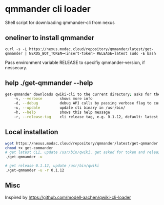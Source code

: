 # qmmander cli loader
Shell script for downloading qmmander-cli from nexus

## oneliner to install qmmander
```
curl -s -L https://nexus.modac.cloud/repository/qmmander/latest/get-qmmander | NEXUS_BOT_TOKEN=<insert-token> RELEASE=latest sudo -E bash
```

Pass environment variable RELEASE to specifiy qmmander-version, if nessecary.

## help ./get-qmmander --help
```Bash
get-qmmander downloads qwiki-cli to the current directory; asks for the nexus bot token if NEXUS_BOT_TOKEN is not set as environmental variable [OPTION...]
    -v, --verbose        shows more info
    -d, --debug          debug API calls by passing verbose flag to curl
    -u, --update         update cli binary in /usr/bin/
    -h, --help           shows this help message
    -r, --release-tag    cli release tag, e.g. 0.1.12, default: latest
 ```
## Local installation

```BASH
wget https://nexus.modac.cloud/repository/qmmander/latest/get-qmmander -o get-commander
chmod +x get-commander
# get latest CLI, update /usr/bin/qwiki, get asked for token and release
./get-qmmander -u

# get release 0.1.12, update /usr/bin/qwiki
./get-qmmander -u -r 0.1.12
```

## Misc
Inspired by https://github.com/modell-aachen/qwiki-cli-loader
